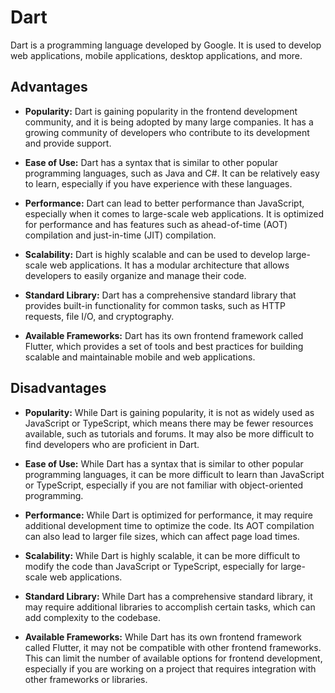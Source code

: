# Dart

Dart is a programming language developed by Google. It is used to develop web applications, mobile applications, desktop applications, and more.

## Advantages

- **Popularity:** Dart is gaining popularity in the frontend development community, and it is being adopted by many large companies. It has a growing community of developers who contribute to its development and provide support.

- **Ease of Use:** Dart has a syntax that is similar to other popular programming languages, such as Java and C#. It can be relatively easy to learn, especially if you have experience with these languages.

- **Performance:** Dart can lead to better performance than JavaScript, especially when it comes to large-scale web applications. It is optimized for performance and has features such as ahead-of-time (AOT) compilation and just-in-time (JIT) compilation.

- **Scalability:** Dart is highly scalable and can be used to develop large-scale web applications. It has a modular architecture that allows developers to easily organize and manage their code.

- **Standard Library:** Dart has a comprehensive standard library that provides built-in functionality for common tasks, such as HTTP requests, file I/O, and cryptography.

- **Available Frameworks:** Dart has its own frontend framework called Flutter, which provides a set of tools and best practices for building scalable and maintainable mobile and web applications.

## Disadvantages

- **Popularity:** While Dart is gaining popularity, it is not as widely used as JavaScript or TypeScript, which means there may be fewer resources available, such as tutorials and forums. It may also be more difficult to find developers who are proficient in Dart.

- **Ease of Use:** While Dart has a syntax that is similar to other popular programming languages, it can be more difficult to learn than JavaScript or TypeScript, especially if you are not familiar with object-oriented programming.

- **Performance:** While Dart is optimized for performance, it may require additional development time to optimize the code. Its AOT compilation can also lead to larger file sizes, which can affect page load times.

- **Scalability:** While Dart is highly scalable, it can be more difficult to modify the code than JavaScript or TypeScript, especially for large-scale web applications.

- **Standard Library:** While Dart has a comprehensive standard library, it may require additional libraries to accomplish certain tasks, which can add complexity to the codebase.

- **Available Frameworks:** While Dart has its own frontend framework called Flutter, it may not be compatible with other frontend frameworks. This can limit the number of available options for frontend development, especially if you are working on a project that requires integration with other frameworks or libraries.
